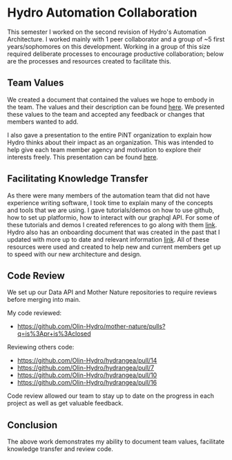 # Hydro Automation Collaboration

This semester I worked on the second revision of Hydro's Automation Architecture. I worked mainly with 1 peer collaborator and a group of ~5 first years/sophomores on this development. Working in a group of this size required deliberate processes to encourage productive collaboration; below are the processes and resources created to facilitate this.


## Team Values

We created a document that contained the values we hope to embody in the team. The values and their description can be found [here](https://docs.google.com/document/d/1-OJNvd0kenk9DHmTYejzCaRjYyAjlhd418WMiSivKus/edit). We presented these values to the team and accepted any feedback or changes that members wanted to add.

I also gave a presentation to the entire PiNT organization to explain how Hydro thinks about their impact as an organization. This was intended to help give each team member agency and motivation to explore their interests freely. This presentation can be found [here](https://docs.google.com/presentation/d/1-0RsYcsTI9V0iFOwBBgDNXiJhX1RRLCftFCTicgvpvw/edit?usp=sharing). 


## Facilitating Knowledge Transfer

As there were many members of the automation team that did not have experience writing software, I took time to explain many of the concepts and tools that we are using. I gave tutorials/demos on how to use github, how to set up platformio, how to interact with our graphql API. For some of these tutorials and demos I created references to go along with them [link](https://drive.google.com/drive/folders/1pWJFK-0sHZhJPD8K4xb3IIYOxR7ymnW-). Hydro also has an onboarding document that was created in the past that I updated with more up to date and relevant information [link](https://drive.google.com/drive/folders/1pWJFK-0sHZhJPD8K4xb3IIYOxR7ymnW-). All of these resources were used and created to help new and current members get up to speed with our new architecture and design.


## Code Review

We set up our Data API and Mother Nature repositories to require reviews before merging into main.

My code reviewed:
- https://github.com/Olin-Hydro/mother-nature/pulls?q=is%3Apr+is%3Aclosed  

Reviewing others code:
- https://github.com/Olin-Hydro/hydrangea/pull/14
- https://github.com/Olin-Hydro/hydrangea/pull/7
- https://github.com/Olin-Hydro/hydrangea/pull/10
- https://github.com/Olin-Hydro/hydrangea/pull/16


Code review allowed our team to stay up to date on the progress in each project as well as get valuable feedback.

## Conclusion
The above work demonstrates my ability to document team values, facilitate knowledge transfer and review code.